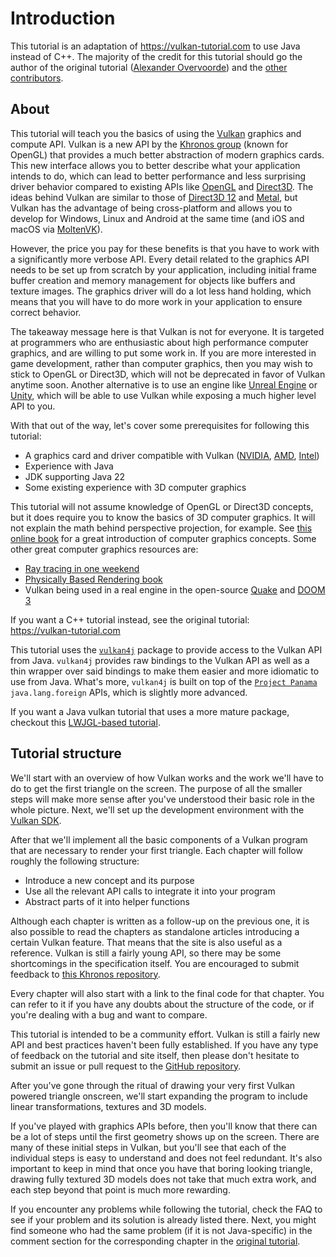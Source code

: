 # Introduction

This tutorial is an adaptation of <https://vulkan-tutorial.com> to use Java instead of C++. The majority of the credit for this tutorial should go the author of the original tutorial ([Alexander Overvoorde](https://github.com/Overv)) and the [other contributors](https://github.com/Overv/VulkanTutorial/graphs/contributors).

## About

This tutorial will teach you the basics of using the [Vulkan](https://www.khronos.org/vulkan/) graphics and compute API. Vulkan is a new API by the [Khronos group](https://www.khronos.org/) (known for OpenGL) that provides a much better abstraction of modern graphics cards. This new interface allows you to better describe what your application intends to do, which can lead to better performance and less surprising driver behavior compared to existing APIs like [OpenGL](https://en.wikipedia.org/wiki/OpenGL) and [Direct3D](https://en.wikipedia.org/wiki/Direct3D). The ideas behind Vulkan are similar to those of [Direct3D 12](https://en.wikipedia.org/wiki/Direct3D#Direct3D_12) and [Metal](https://en.wikipedia.org/wiki/Metal_(API)), but Vulkan has the advantage of being cross-platform and allows you to develop for Windows, Linux and Android at the same time (and iOS and macOS via [MoltenVK](https://github.com/KhronosGroup/MoltenVK)).

However, the price you pay for these benefits is that you have to work with a significantly more verbose API. Every detail related to the graphics API needs to be set up from scratch by your application, including initial frame buffer creation and memory management for objects like buffers and texture images. The graphics driver will do a lot less hand holding, which means that you will have to do more work in your application to ensure correct behavior.

The takeaway message here is that Vulkan is not for everyone. It is targeted at programmers who are enthusiastic about high performance computer graphics, and are willing to put some work in. If you are more interested in game development, rather than computer graphics, then you may wish to stick to OpenGL or Direct3D, which will not be deprecated in favor of Vulkan anytime soon. Another alternative is to use an engine like [Unreal Engine](https://en.wikipedia.org/wiki/Unreal_Engine#Unreal_Engine_4) or [Unity](https://en.wikipedia.org/wiki/Unity_(game_engine)), which will be able to use Vulkan while exposing a much higher level API to you.

With that out of the way, let's cover some prerequisites for following this tutorial:

* A graphics card and driver compatible with Vulkan ([NVIDIA](https://developer.nvidia.com/vulkan-driver), [AMD](http://www.amd.com/en-us/innovations/software-technologies/technologies-gaming/vulkan), [Intel](https://software.intel.com/en-us/blogs/2016/03/14/new-intel-vulkan-beta-1540204404-graphics-driver-for-windows-78110-1540))
* Experience with Java
* JDK supporting Java 22
* Some existing experience with 3D computer graphics

This tutorial will not assume knowledge of OpenGL or Direct3D concepts, but it does require you to know the basics of 3D computer graphics. It will not explain the math behind perspective projection, for example. See [this online book](https://paroj.github.io/gltut/) for a great introduction of computer graphics concepts. Some other great computer graphics resources are:

* [Ray tracing in one weekend](https://raytracing.github.io/books/RayTracingInOneWeekend.html)
* [Physically Based Rendering book](http://www.pbr-book.org/)
* Vulkan being used in a real engine in the open-source [Quake](https://github.com/Novum/vkQuake) and [DOOM 3](https://github.com/DustinHLand/vkDOOM3)

If you want a C++ tutorial instead, see the original tutorial:<br/><https://vulkan-tutorial.com>

This tutorial uses the [`vulkan4j`](https://github.com/chuigda/vulkan4j) package to provide access to the Vulkan API from Java. `vulkan4j` provides raw bindings to the Vulkan API as well as a thin wrapper over said bindings to make them easier and more idiomatic to use from Java. What's more, `vulkan4j` is built on top of the [`Project Panama`](https://openjdk.java.net/projects/panama/) `java.lang.foreign` APIs, which is slightly more advanced.

If you want a Java vulkan tutorial that uses a more mature package, checkout this [LWJGL-based tutorial](https://github.com/Naitsirc98/Vulkan-Tutorial-Java). 

## Tutorial structure

We'll start with an overview of how Vulkan works and the work we'll have to do to get the first triangle on the screen. The purpose of all the smaller steps will make more sense after you've understood their basic role in the whole picture. Next, we'll set up the development environment with the [Vulkan SDK](https://lunarg.com/vulkan-sdk/).

After that we'll implement all the basic components of a Vulkan program that are necessary to render your first triangle. Each chapter will follow roughly the following structure:

* Introduce a new concept and its purpose
* Use all the relevant API calls to integrate it into your program
* Abstract parts of it into helper functions

Although each chapter is written as a follow-up on the previous one, it is also possible to read the chapters as standalone articles introducing a certain Vulkan feature. That means that the site is also useful as a reference. <!-- 现在还不能吹这个牛 All the Vulkan functions and types are linked to either the Vulkan specification or to the `vulkan4j` documentation, so you can click them to learn more. --> Vulkan is still a fairly young API, so there may be some shortcomings in the specification itself. You are encouraged to submit feedback to [this Khronos repository](https://github.com/KhronosGroup/Vulkan-Docs).

Every chapter will also start with a link to the final code for that chapter. You can refer to it if you have any doubts about the structure of the code, or if you're dealing with a bug and want to compare.

This tutorial is intended to be a community effort. Vulkan is still a fairly new API and best practices haven't been fully established. If you have any type of feedback on the tutorial and site itself, then please don't hesitate to submit an issue or pull request to the [GitHub repository](https://github.com/chuigda/vulkan4j).

After you've gone through the ritual of drawing your very first Vulkan powered triangle onscreen, we'll start expanding the program to include linear transformations, textures and 3D models.

If you've played with graphics APIs before, then you'll know that there can be a lot of steps until the first geometry shows up on the screen. There are many of these initial steps in Vulkan, but you'll see that each of the individual steps is easy to understand and does not feel redundant. It's also important to keep in mind that once you have that boring looking triangle, drawing fully textured 3D models does not take that much extra work, and each step beyond that point is much more rewarding.

If you encounter any problems while following the tutorial, check the FAQ to see if your problem and its solution is already listed there. Next, you might find someone who had the same problem (if it is not Java-specific) in the comment section for the corresponding chapter in the [original tutorial](https://vulkan-tutorial.com/).
